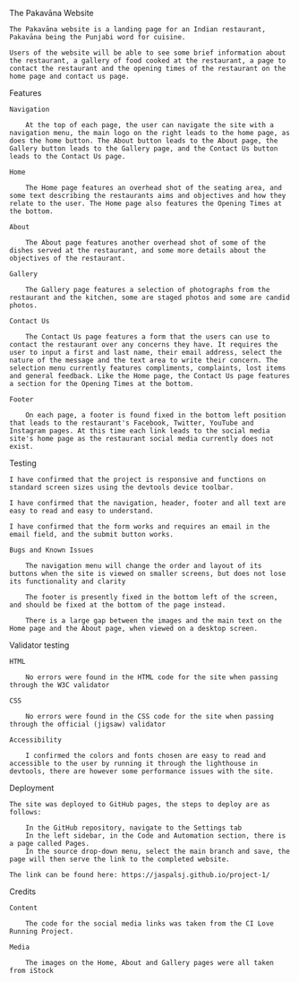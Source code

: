 The Pakavāna Website

    The Pakavāna website is a landing page for an Indian restaurant, Pakavāna being the Punjabi word for cuisine.

    Users of the website will be able to see some brief information about the restaurant, a gallery of food cooked at the restaurant, a page to contact the restaurant and the opening times of the restaurant on the home page and contact us page.

Features

    Navigation

        At the top of each page, the user can navigate the site with a navigation menu, the main logo on the right leads to the home page, as does the home button. The About button leads to the About page, the Gallery button leads to the Gallery page, and the Contact Us button leads to the Contact Us page.

    Home

        The Home page features an overhead shot of the seating area, and some text describing the restaurants aims and objectives and how they relate to the user. The Home page also features the Opening Times at the bottom.

    About

        The About page features another overhead shot of some of the dishes served at the restaurant, and some more details about the objectives of the restaurant.

    Gallery

        The Gallery page features a selection of photographs from the restaurant and the kitchen, some are staged photos and some are candid photos.

    Contact Us

        The Contact Us page features a form that the users can use to contact the restaurant over any concerns they have. It requires the user to input a first and last name, their email address, select the nature of the message and the text area to write their concern. The selection menu currently features compliments, complaints, lost items and general feedback. Like the Home page, the Contact Us page features a section for the Opening Times at the bottom.

    Footer

        On each page, a footer is found fixed in the bottom left position that leads to the restaurant's Facebook, Twitter, YouTube and Instagram pages. At this time each link leads to the social media site's home page as the restaurant social media currently does not exist.

Testing

    I have confirmed that the project is responsive and functions on standard screen sizes using the devtools device toolbar.

    I have confirmed that the navigation, header, footer and all text are easy to read and easy to understand.

    I have confirmed that the form works and requires an email in the email field, and the submit button works.

    Bugs and Known Issues

        The navigation menu will change the order and layout of its buttons when the site is viewed on smaller screens, but does not lose its functionality and clarity

        The footer is presently fixed in the bottom left of the screen, and should be fixed at the bottom of the page instead.
        
        There is a large gap between the images and the main text on the Home page and the About page, when viewed on a desktop screen.

Validator testing

    HTML

        No errors were found in the HTML code for the site when passing through the W3C validator

    CSS

        No errors were found in the CSS code for the site when passing through the official (jigsaw) validator
    
    Accessibility

        I confirmed the colors and fonts chosen are easy to read and accessible to the user by running it through the lighthouse in devtools, there are however some performance issues with the site.

Deployment

    The site was deployed to GitHub pages, the steps to deploy are as follows:

        In the GitHub repository, navigate to the Settings tab
        In the left sidebar, in the Code and Automation section, there is a page called Pages.
        In the source drop-down menu, select the main branch and save, the page will then serve the link to the completed website.

    The link can be found here: https://jaspalsj.github.io/project-1/

Credits

    Content
        
        The code for the social media links was taken from the CI Love Running Project.

    Media

        The images on the Home, About and Gallery pages were all taken from iStock

